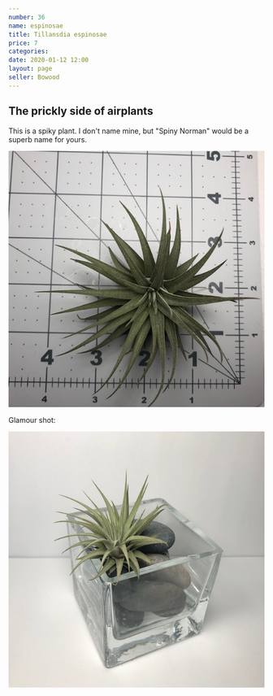 ```yaml
---
number: 36
name: espinosae
title: Tillansdia espinosae
price: 7
categories: 
date: 2020-01-12 12:00
layout: page
seller: Bowood
---
```

## The prickly side of airplants

This is a spiky plant. I don't name mine, but "Spiny Norman" would be a superb name for yours.

!["Tillandsia espinosae"](/i/IMG_5954.jpeg "Tillandsia espinosae")

Glamour shot:

!["Tillandsia espinosae"](/i/IMG_5953.jpeg "Tillandsia espinosae")
